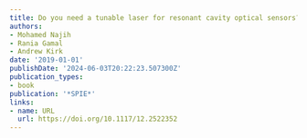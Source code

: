 ```yaml
---
title: Do you need a tunable laser for resonant cavity optical sensors?
authors:
- Mohamed Najih
- Rania Gamal
- Andrew Kirk
date: '2019-01-01'
publishDate: '2024-06-03T20:22:23.507300Z'
publication_types:
- book
publication: '*SPIE*'
links:
- name: URL
  url: https://doi.org/10.1117/12.2522352
---
```

